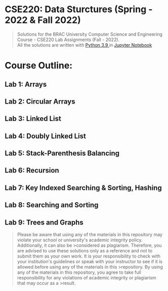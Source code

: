 # CSE220: Data Sturctures (Spring - 2022 & Fall 2022)

> Solutions for the BRAC University Computer Science and Engineering Course - CSE220 Lab Assignments (Fall - 2022).   
> All the solutions are written with [Python 3.9 ](https://www.python.org/downloads/) in [Jupyter Notebook](https://jupyter.org/)

# Course Outline:

## **Lab 1:** Arrays

## **Lab 2:** Circular Arrays

## **Lab 3:** Linked List

## **Lab 4:** Doubly Linked List

## **Lab 5:** Stack-Parenthesis Balancing

## **Lab 6:** Recursion

## **Lab 7:** Key Indexed Searching & Sorting, Hashing 

## **Lab 8:** Searching and Sorting

## **Lab 9:** Trees and Graphs




>Please be aware that using any of the materials in this repository may violate your school or university's academic integrity policy. Additionally, it can also be >considered as plagiarism. Therefore, you are advised to use these solutions only as a reference and not to submit them as your own work.
>It is your responsibility to check with your institution's guidelines or speak with your instructor to see if it is allowed before using any of the materials in this >repository.
>By using any of the materials in this repository, you agree to take full responsibility for any violations of academic integrity or plagiarism that may occur as a >result.

